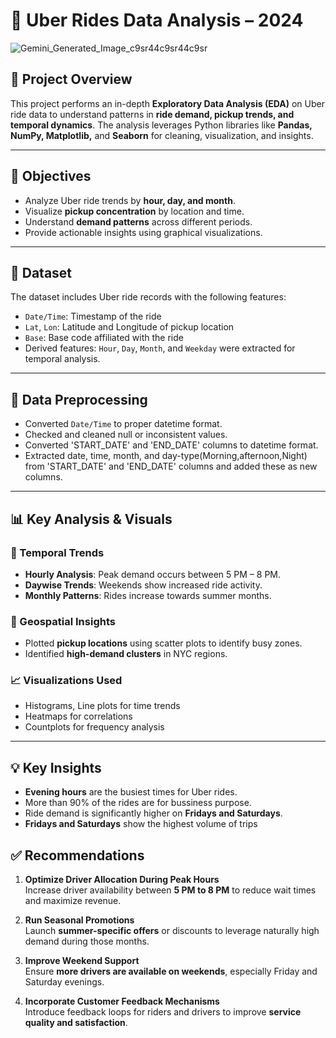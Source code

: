 # 🚗 Uber Rides Data Analysis – 2024
![Gemini_Generated_Image_c9sr44c9sr44c9sr](https://github.com/user-attachments/assets/88e9f792-3056-4cc6-a164-90fed3ec7fa9)

## 📌 Project Overview
This project performs an in-depth **Exploratory Data Analysis (EDA)** on Uber ride data to understand patterns in **ride demand, pickup trends, and temporal dynamics**. The analysis leverages Python libraries like **Pandas, NumPy, Matplotlib,** and **Seaborn** for cleaning, visualization, and insights.

---

## 🎯 Objectives
- Analyze Uber ride trends by **hour, day, and month**.
- Visualize **pickup concentration** by location and time.
- Understand **demand patterns** across different periods.
- Provide actionable insights using graphical visualizations.

---

## 📂 Dataset
The dataset includes Uber ride records with the following features:
- `Date/Time`: Timestamp of the ride
- `Lat`, `Lon`: Latitude and Longitude of pickup location
- `Base`: Base code affiliated with the ride
- Derived features: `Hour`, `Day`, `Month`, and `Weekday` were extracted for temporal analysis.

---

## 🔄 Data Preprocessing
- Converted `Date/Time` to proper datetime format.
- Checked and cleaned null or inconsistent values.
- Converted 'START_DATE' and 'END_DATE' columns to datetime format.
- Extracted date, time, month, and day-type(Morning,afternoon,Night) from 'START_DATE' and 'END_DATE' columns and added these as new columns.

---

## 📊 Key Analysis & Visuals

### 📅 Temporal Trends
- **Hourly Analysis**: Peak demand occurs between 5 PM – 8 PM.
- **Daywise Trends**: Weekends show increased ride activity.
- **Monthly Patterns**: Rides increase towards summer months.

### 📍 Geospatial Insights
- Plotted **pickup locations** using scatter plots to identify busy zones.
- Identified **high-demand clusters** in NYC regions.

### 📈 Visualizations Used
- Histograms, Line plots for time trends
- Heatmaps for correlations
- Countplots for frequency analysis

---

## 💡 Key Insights
- **Evening hours** are the busiest times for Uber rides.
- More than 90% of the rides are for bussiness purpose.
- Ride demand is significantly higher on **Fridays and Saturdays**.
- **Fridays and Saturdays** show the highest volume of trips


## ✅ Recommendations

1. **Optimize Driver Allocation During Peak Hours**  
   Increase driver availability between **5 PM to 8 PM** to reduce wait times and maximize revenue.

2. **Run Seasonal Promotions**  
   Launch **summer-specific offers** or discounts to leverage naturally high demand during those months.

3. **Improve Weekend Support**  
   Ensure **more drivers are available on weekends**, especially Friday and Saturday evenings.

4. **Incorporate Customer Feedback Mechanisms**  
   Introduce feedback loops for riders and drivers to improve **service quality and satisfaction**.

